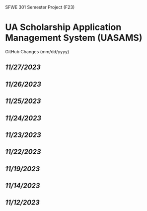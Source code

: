 SFWE 301 Semester Project (F23)
# UA Scholarship Application Management System (UASAMS)

GitHub Changes (mm/dd/yyyy)

***11/27/2023***
-

***11/26/2023***
-

***11/25/2023***
-

***11/24/2023***
-

***11/23/2023***
-

***11/22/2023***
-

***11/19/2023***
-

***11/14/2023***
-

***11/12/2023***
-
